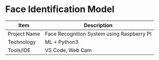 # Face Identification Model
| Item | Description |
| --- | --- |
| Project Name | Face Recognition System using Raspberry PI |
| Technology | ML + Python3 |
| Tools/IDE | VS Code, Web Cam |

